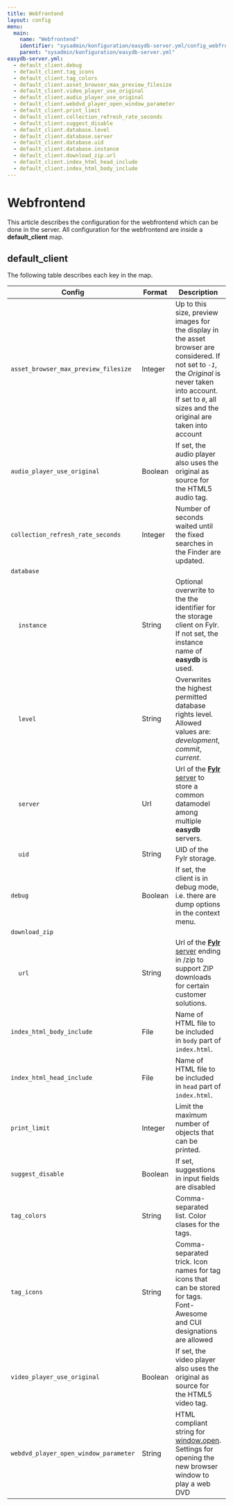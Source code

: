```yaml
---
title: Webfrontend
layout: config
menu:
  main:
    name: "Webfrontend"
    identifier: "sysadmin/konfiguration/easydb-server.yml/config_webfrontend"
    parent: "sysadmin/konfiguration/easydb-server.yml"
easydb-server.yml:
  - default_client.debug
  - default_client.tag_icons
  - default_client.tag_colors
  - default_client.asset_browser_max_preview_filesize
  - default_client.video_player_use_original
  - default_client.audio_player_use_original
  - default_client.webdvd_player_open_window_parameter
  - default_client.print_limit
  - default_client.collection_refresh_rate_seconds
  - default_client.suggest_disable
  - default_client.database.level
  - default_client.database.server
  - default_client.database.uid
  - default_client.database.instance
  - default_client.download_zip.url
  - default_client.index_html_head_include
  - default_client.index_html_body_include
---
```


# Webfrontend

This article describes the configuration for the webfrontend which can be done in the server. All configuration for the webfrontend are inside a **default_client** map.

## default_client

The following table describes each key in the map.

| Config                                  | Format  | Description                                                  | Default |
| -------                                 | ------- | ------------------------------------------------------------ | ------- |
| `asset_browser_max_preview_filesize`    | Integer | Up to this size, preview images for the display in the asset browser are considered. If not set to *`-1`*, the *Original* is never taken into account. If set to *`0`*, all sizes and the original are taken into account | - |
| `audio_player_use_original`             | Boolean | If set, the audio player also uses the original as source for the HTML5 audio tag. | *false* |
| `collection_refresh_rate_seconds`       | Integer | Number of seconds waited until the fixed searches in the Finder are updated. | *30* |
| `database`                              |         | | |
| &#8193;`instance`                       | String  | Optional overwrite to the the identifier for the storage client on Fylr. If not set, the instance name of **easydb** is used. | - |
| &#8193;`level`                          | String  | Overwrites the highest permitted database rights level. Allowed values are: *development*, *commit*, *current*. | - |
| &#8193;`server`                         | Url     | Url of the [**Fylr** server](/en/sysadmin/fylr) to store a common datamodel among multiple **easydb** servers. | - |
| &#8193;`uid`                            | String  | UID of the Fylr storage. | - |
| `debug`                                 | Boolean | If set, the client is in debug mode, i.e. there are dump options in the context menu. | *false* |
| `download_zip`                          |         | | |
| &#8193;`url`                            | String  | Url of the [**Fylr** server](/en/sysadmin/fylr) ending in /zip to support ZIP downloads for certain customer solutions. | - |
| `index_html_body_include`               | File    | Name of HTML file to be included in `body` part of `index.html`. | - |
| `index_html_head_include`               | File    | Name of HTML file to be included in `head` part of `index.html`. | - |
| `print_limit`                           | Integer | Limit the maximum number of objects that can be printed. | *250* |
| `suggest_disable`                       | Boolean | If set, suggestions in input fields are disabled | *false* |
| `tag_colors`                            | String  | Comma-separated list. Color clases for the tags. | *green, red, blue, yellow* |
| `tag_icons`                             | String  | Comma-separated trick. Icon names for tag icons that can be stored for tags. Font-Awesome and CUI designations are allowed | *bolt, check, cloud, warning, legal* |
| `video_player_use_original`             | Boolean | If set, the video player also uses the original as source for the HTML5 video tag. | *false* |
| `webdvd_player_open_window_parameter`   | String  | HTML compliant string for [window.open](https://developer.mozilla.org/en-US/docs/Web/API/Window/open). Settings for opening the new browser window to play a web DVD | - |
